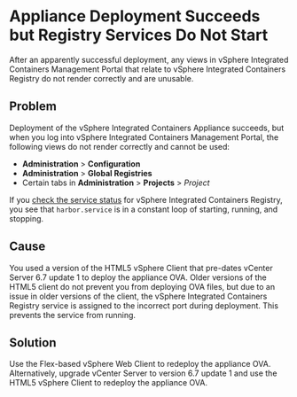 # Appliance Deployment Succeeds but Registry Services Do Not Start #

After an apparently successful deployment, any views in vSphere Integrated Containers Management Portal that relate to vSphere Integrated Containers Registry do not render correctly and are unusable.

## Problem ##
Deployment of the vSphere Integrated Containers Appliance succeeds, but when you log into vSphere Integrated Containers Management Portal, the following views do not render correctly and cannot be used:

- **Administration** > **Configuration**
- **Administration** > **Global Registries** 
- Certain tabs in **Administration** > **Projects** > *Project* 

If you [check the service status](service_status.md) for vSphere Integrated Containers Registry, you see that `harbor.service` is in a constant loop of starting, running, and stopping.

## Cause ##

You used a version of the HTML5 vSphere Client that pre-dates vCenter Server 6.7 update 1 to deploy the appliance OVA. Older versions of the HTML5 client do not prevent you from deploying OVA files, but due to an issue in older versions of the client, the vSphere Integrated Containers Registry service is assigned to the incorrect port during deployment. This prevents the service from running.

## Solution ##

Use the Flex-based vSphere Web Client to redeploy the appliance OVA. Alternatively, upgrade vCenter Server to version 6.7 update 1 and use the HTML5 vSphere Client to redeploy the appliance OVA. 